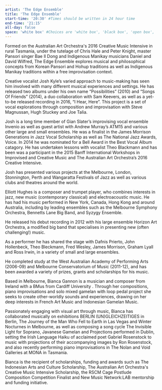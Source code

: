 ```yaml
---
artist: 'The Edge Ensemble'
title: 'The Edge Ensemble'
start-time: '20:30' #Times should be written in 24 hour time
end-time: '21:15'
all-day: false
space: 'white box' #Choices are 'white box', 'black box', 'open box', 'grounds'
---
```

<!-- Description -->
Formed on the Australian Art Orchestra's 2016 Creative Music Intensive in rural Tasmania, under the tutelage of Chris Hale and Peter Knight, master Pansori singer Bae Il Dong and Indigenous Manikay musicians Daniel and David Wilfred, The Edge Ensemble explores musical and philosophical concepts from Korean Pansori and Hohup traditions as well as Indigenous Manikay traditions within a free improvisation context.

<!-- Bio -->
Creative vocalist Josh Kyle’s varied approach to music-making has seen him involved with many different musical experiences and settings.  He has released two albums under his own name “Possibilities” (2010) and “Songs Of Friends” (2014), a duo collaboration with Sam Keevers, as well as a yet-to-be released recording in 2016, “I Hear, Here”. This project is a set of vocal explorations through composition and improvisation with Steve Magnussan, Hugh Stuckey and Joe Talia.

Josh is a long time member of Gian Slater’s improvising vocal ensemble Invenio as well as guest artist with Andrew Murray’s ATM15 and various other large and small ensembles.  He was a finalist in the James Morrison Generations in Jazz Vocal Scholarship as well as The National Jazz Awards, Voice.  In 2014 he was nominated for a Bell Award in the  Best Vocal Album catagory.  He has undertaken lessons with vocalist Theo Blackmann and has been was a participant in the 2015 Banff International Workshops in Improvised and Creative Music and The Australian Art Orchestra’s 2016 Creative Intensive.

Josh has presented various projects at the Melbourne, London, Stonnington, Perth and Wangaratta Festivals of Jazz as well as various clubs and theatres around the world.

Elliott Hughes is a composer and trumpet player, who combines interests in jazz, new music (contemporary classical) and electroacoustic music.  He has had his music performed in New York, Canada, Hong Kong and around Australia, including by leading ensembles such as the Melbourne Symphony Orchestra, Bennetts Lane Big Band, and Syzygy Ensemble.

He released his debut recording in 2012 with his large ensemble Horizon Art Orchestra, a modified big band that specialises in presenting new (often challenging!) music.  

As a performer he has shared the stage with Dafnis Prierto, John Hollenbeck, Theo Bleckmann, Fred Wesley, James Morrison, Graham Lyall and Ross Irwin, in a variety of small and large ensembles.

He completed study at the West Australian Academy of Performing Arts (2006-09) and Melbourne Conservatorium of Music (2011-12), and has been awarded a variety of prizes, grants and scholarships for his music.

Based in Melbourne, Bianca Gannon is a musician and composer from Ireland with a BMus from Cardiff University . Through her compositions, piano improvisations and solo mixed gamelan with loop pedal project she seeks to create other-worldly sounds and experiences, drawing on her deep interests in French Art Music and Indonesian Gamelan Music.

Passionately engaging with visual art through music, Bianca has collaborated musically on exhibitions BERLIN (UN)GLEICHZEITIGES in Berlin, The Journey of the Man Who Fell to Earth in Las Vegas and Winter Nocturnes in Melbourne, as well as composing a song cycle The Invisible Light for Soprano, Javanese Gamelan and Projections performed in Dublin, setting the Irish Language Haiku of acclaimed poet Gabriel Rosenstock to music with projections of their accompanying images by Ron Rosenstock, and also recently performing piano improvisations in The Nolan and Void Galleries at MONA in Tasmania.

Bianca is the recipient of scholarships, funding and awards such as The Indonesian Arts and Culture Scholarship, The Australian Art Orchestra's Creative Music Intensive Scholarship, the RSCM Cage Postlude Composition Competition Finalist and New Music Network:LAB mentorship and funding initiative.
